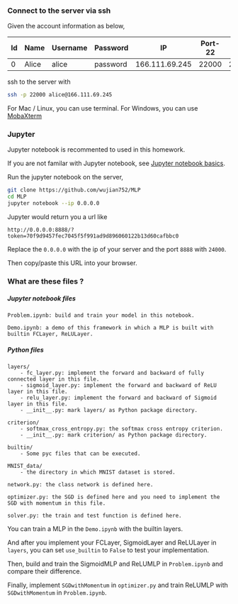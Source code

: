### Connect to the server via ssh

Given the account information as below,

| Id | Name | Username | Password | IP             | Port-22 | Port-6006 | Port-8888 |
|----|------|----------|----------|----------------|---------|-----------|-----------|
| 0  | Alice    | alice     | password | 166.111.69.245 | 22000   | 23000     | 24000     |

ssh to the server with
```sh
ssh -p 22000 alice@166.111.69.245
```

For Mac / Linux, you can use terminal.
For Windows, you can use [MobaXterm](http://mobaxterm.mobatek.net/download.html)


### Jupyter

Jupyter notebook is recommented to used in this homework.

If you are not familar with Jupyter notebook, see [Jupyter notebook basics]( http://jupyter-notebook.readthedocs.io/en/latest/examples/Notebook/Notebook%20Basics.html).

Run the jupyter notebook on the server,

```sh
git clone https://github.com/wujian752/MLP
cd MLP
jupyter notebook --ip 0.0.0.0
```

Jupyter would return you a url like
```
http://0.0.0.0:8888/?token=70f9d9457fec7045f5f991ad9d896060122b13d60cafbbc0
```
Replace the `0.0.0.0` with the ip of your server and the port `8888` with `24000`.

Then copy/paste this URL into your browser.


### What are these files ?

##### Jupyter notebook files
```
Problem.ipynb: build and train your model in this notebook.

Demo.ipynb: a demo of this framework in which a MLP is built with builtin FCLayer, ReLULayer.
```

##### Python files
```
layers/
    - fc_layer.py: implement the forward and backward of fully connected layer in this file.
    - sigmoid_layer.py: implement the forward and backward of ReLU layer in this file.
    - relu_layer.py: implement the forward and backward of Sigmoid layer in this file.
    - __init__.py: mark layers/ as Python package directory.

criterion/
    - softmax_cross_entropy.py: the softmax cross entropy criterion.
    - __init__.py: mark criterion/ as Python package directory.

builtin/
    - Some pyc files that can be executed.

MNIST_data/
    - the directory in which MNIST dataset is stored.

network.py: the class network is defined here.

optimizer.py: the SGD is defined here and you need to implement the SGD with momentum in this file.

solver.py: the train and test function is defined here.
```

You can train a MLP in the `Demo.ipynb` with the builtin layers.

And after you implement your FCLayer, SigmoidLayer and ReLULayer in `layers`, you can set `use_builtin` to `False` to test your implementation.

Then, build and train the SigmoidMLP and ReLUMLP in `Problem.ipynb` and compare their difference.

Finally, implement `SGDwithMomentum` in `optimizer.py` and train ReLUMLP with `SGDwithMomentum` in `Problem.ipynb`.


